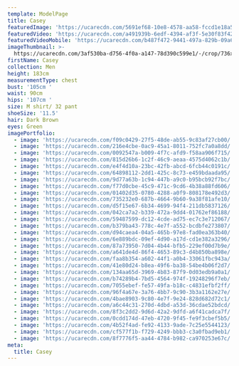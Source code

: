 ```yaml
---
template: ModelPage
title: Casey
featuredImage: 'https://ucarecdn.com/5691ef68-10e8-4578-aa58-fccd1e18a5b1/'
featuredVideo: 'https://ucarecdn.com/a491939b-6edf-4394-af3f-5e30f83f426a/'
featuredVideoMobile: 'https://ucarecdn.com/b487f472-9441-497a-829b-09a6c92f74d5/'
imageThumbnail: >-
  https://ucarecdn.com/3af530ba-d756-4f0a-a147-78d390c599e1/-/crop/736x944/474,214/-/preview/
firstName: Casey
collection: Men
height: 183cm
measurementType: chest
bust: '105cm '
waist: 90cm
hips: '107cm '
size: M shirt/ 32 pant
shoeSize: '11.5'
hair: Dark Brown
eyes: Green
imagePortfolio:
  - image: 'https://ucarecdn.com/f09c0429-27f5-48de-ab55-9c83af27cb00/'
  - image: 'https://ucarecdn.com/216e4cbe-0ac9-45a1-8011-752fc7a0a8dd/'
  - image: 'https://ucarecdn.com/0092547a-b009-4f7c-afd9-f58aa906f715/'
  - image: 'https://ucarecdn.com/815d26b6-1c2f-46c9-aeaa-4575d4062c1b/'
  - image: 'https://ucarecdn.com/e4f4d10a-23bc-42fb-abcd-6fcb44c0191c/'
  - image: 'https://ucarecdn.com/64898112-2dd1-425c-8c73-e459bdaada95/'
  - image: 'https://ucarecdn.com/9d77a63b-1c94-447b-a9c0-b95bcb92f7bc/'
  - image: 'https://ucarecdn.com/f77d0cbe-45c9-471c-9cd6-4b38a88fd606/'
  - image: 'https://ucarecdn.com/01402d35-0780-4288-a0f9-808178e492d3/'
  - image: 'https://ucarecdn.com/735232e0-687b-4664-9b60-9a38f81afe10/'
  - image: 'https://ucarecdn.com/d5f15e67-6b34-4699-94f4-211db5837126/'
  - image: 'https://ucarecdn.com/042ca7a2-b339-472a-9dd4-01762ef86188/'
  - image: 'https://ucarecdn.com/59487599-dc12-4cde-ad75-ec7c3e712067/'
  - image: 'https://ucarecdn.com/b379ba43-778c-4e7f-a552-bcdbfe273807/'
  - image: 'https://ucarecdn.com/d94caea4-04a5-465b-97e8-fad0ea363b40/'
  - image: 'https://ucarecdn.com/6e889bdc-09ef-4d90-a17d-cd1e382a3296/'
  - image: 'https://ucarecdn.com/87a73950-7d04-4b44-bfb5-229ef00d7b9e/'
  - image: 'https://ucarecdn.com/a641de4d-86f4-4653-89c3-d4b850ba898e/'
  - image: 'https://ucarecdn.com/faa8b354-a602-44f1-a0b4-33061fbc943a/'
  - image: 'https://ucarecdn.com/41e80d24-b8ea-49f6-ba38-54be4b06f2d7/'
  - image: 'https://ucarecdn.com/134aa65d-3969-4b83-87f9-0d03edb9a0a1/'
  - image: 'https://ucarecdn.com/b74289b4-7bd5-4564-974f-19248296f7eb/'
  - image: 'https://ucarecdn.com/7055ebef-fe57-49fa-b18c-c4831efbf2ff/'
  - image: 'https://ucarecdn.com/96f4a67e-3a76-4bb7-9c90-3b3a1162e27e/'
  - image: 'https://ucarecdn.com/4bae8903-9c80-4e7f-9e24-828d682d72c1/'
  - image: 'https://ucarecdn.com/a6c44c31-270d-4dbd-a53d-36cdae52bdcd/'
  - image: 'https://ucarecdn.com/8f3c2dd2-9d6d-42a2-9dfd-a6f41cadca7f/'
  - image: 'https://ucarecdn.com/0cdd174d-47eb-4720-9f45-fe9f3cbef5b5/'
  - image: 'https://ucarecdn.com/4b52f4ad-fe92-4133-9ade-7c25e5544123/'
  - image: 'https://ucarecdn.com/cf577f1b-f729-4249-bbb3-c3a0fbad9eb1/'
  - image: 'https://ucarecdn.com/8f7776f5-aa44-4784-b982-ca970253e67c/'
meta:
  title: Casey
---
```


